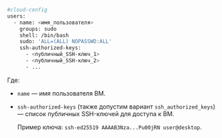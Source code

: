    ```bash
   #cloud-config
   users:
     - name: <имя_пользователя>
       groups: sudo
       shell: /bin/bash
       sudo: 'ALL=(ALL) NOPASSWD:ALL'
       ssh-authorized-keys:
         - <публичный_SSH-ключ_1>
         - <публичный_SSH-ключ_2>
         - ...
   ```

   Где:

   * `name` — имя пользователя ВМ.
   * `ssh-authorized-keys` (также допустим вариант `ssh_authorized_keys`) — список публичных SSH-ключей для доступа к ВМ.
      
     Пример ключа: `ssh-ed25519 AAAAB3Nza...Pu00jRN user@desktop`.